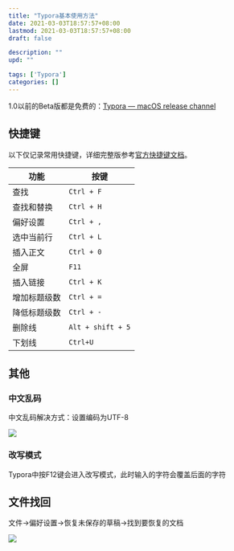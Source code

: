 ```yaml
---
title: "Typora基本使用方法"
date: 2021-03-03T18:57:57+08:00
lastmod: 2021-03-03T18:57:57+08:00
draft: false

description: ""
upd: ""

tags: ['Typora']
categories: []
---
```


1.0以前的Beta版都是免费的：[Typora — macOS release channel](https://typora.io/releases/all)

## 快捷键

以下仅记录常用快捷键，详细完整版参考[官方快捷键文档](https://support.typora.io/Shortcut-Keys/)。

| 功能         | 按键              |
| ------------ | ----------------- |
| 查找         | `Ctrl + F`        |
| 查找和替换   | `Ctrl + H`        |
| 偏好设置     | `Ctrl + ,`        |
| 选中当前行   | `Ctrl + L`        |
| 插入正文     | `Ctrl + 0`        |
| 全屏         | `F11`             |
| 插入链接     | `Ctrl + K`        |
| 增加标题级数 | `Ctrl + =`        |
| 降低标题级数 | `Ctrl + -`        |
| 删除线       | `Alt + shift + 5` |
| 下划线       | `Ctrl+U`          |

## 其他

### 中文乱码

中文乱码解决方式：设置编码为UTF-8

![](https://cdn.jsdelivr.net/gh/henrywu97/FigBed/Figs/20210303190339.png)

### 改写模式

Typora中按F12键会进入改写模式，此时输入的字符会覆盖后面的字符

## 文件找回

文件->偏好设置->恢复未保存的草稿->找到要恢复的文档

![](https://cdn.jsdelivr.net/gh/henrywu97/FigBed@master/2021/FileRetrieve.png)